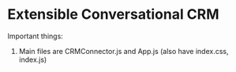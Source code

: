 # Extensible Conversational CRM


Important things: 
1. Main files are CRMConnector.js and App.js (also have index.css, index.js)

